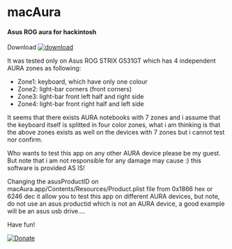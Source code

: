 # macAura

#### Asus ROG aura for hackintosh

Download [![download](https://img.shields.io/github/v/release/serdeliuk/macAura?style=plastic)](https://github.com/serdeliuk/macAura/releases/download/1/macAura.app.zip)

It was tested only on Asus ROG STRIX G531GT which has 4 independent AURA zones as following:

- Zone1: keyboard, which have only one colour
- Zone2: light-bar corners (front corners)
- Zone3: light-bar front left half and right side
- Zone4: light-bar front right half and left side

It seems that there exists AURA notebooks with 7 zones and i assume that the keyboard itself is splitted in four color zones, what i am thinking is that the above zones exists as well on the devices with 7 zones but i cannot test nor confirm.

Who wants to test this app on any other AURA device please be my guest.
But note that i am not responsible for any damage may cause :) this software is provided AS IS!

Changing the asusProductID on macAura.app/Contents/Resources/Product.plist file from 0x1866 hex or 6246 dec it allow you to test this app on different AURA devices, but note, do not use an asus productid which is not an AURA device, a good example will be an asus usb drive....

Have fun!

[![Donate](https://img.shields.io/badge/Donate-PayPal-green.svg)](https://paypal.me/serdeliuk)
